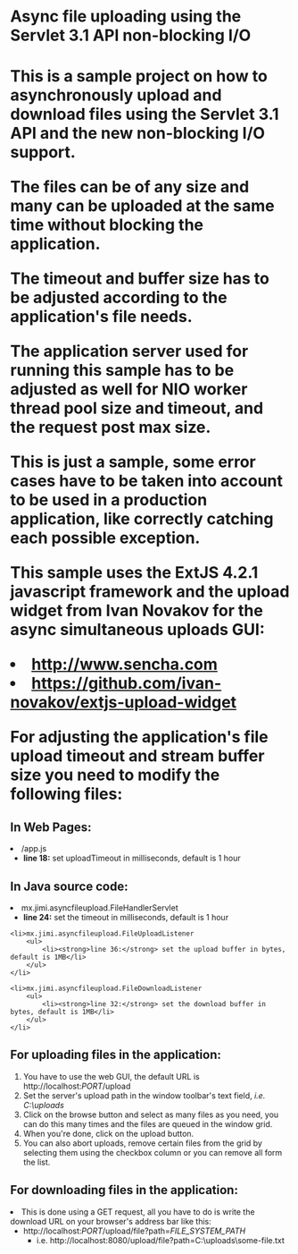 <h1>Async file uploading using the Servlet 3.1 API non-blocking I/O<h1>

<p>This is a sample project on how to asynchronously upload and download files using the Servlet 3.1 API and the new non-blocking I/O support.</p>

<p>The files can be of any size and many can be uploaded at the same time without blocking the application.</p>

<p>The timeout and buffer size has to be adjusted according to the application's file needs.</p>

<p>The application server used for running this sample has to be adjusted as well for NIO worker thread pool size and timeout, and the request post max size.</p>

<p>This is just a sample, some error cases have to be taken into account to be used in a production application, like correctly catching each possible exception.</p>

<p>This sample uses the ExtJS 4.2.1 javascript framework and the upload widget from Ivan Novakov for the async simultaneous uploads GUI:</p>

<dl>
<li><a href="http://www.sencha.com">http://www.sencha.com</a></li>
<li><a href="https://github.com/ivan-novakov/extjs-upload-widget">https://github.com/ivan-novakov/extjs-upload-widget</a></li>
</dl>

</p>For adjusting the application's file upload timeout and stream buffer size you need to modify the following files:</p>

<h2>In Web Pages:</h2>
<dl>
	<li>/app.js
		<ul>
			<li><strong>line 18:</strong> set uploadTimeout in milliseconds, default is 1 hour</li>
		</ul>
	</li>
</dl>

<h2>In Java source code:</h2>
<dl>
	<li>mx.jimi.asyncfileupload.FileHandlerServlet
		<ul>
			<li><strong>line 24:</strong> set the timeout in milliseconds, default is 1 hour</li>
		</ul>
	</li>

	<li>mx.jimi.asyncfileupload.FileUploadListener
		<ul>
			<li><strong>line 36:</strong> set the upload buffer in bytes, default is 1MB</li>
		</ul>
	</li>

	<li>mx.jimi.asyncfileupload.FileDownloadListener
		<ul>
			<li><strong>line 32:</strong> set the download buffer in bytes, default is 1MB</li>
		</ul>
	</li>
</dl>

<h2>For uploading files in the application:</h2>
<ol type="1">
<li>You have to use the web GUI, the default URL is http://localhost:<i>PORT</i>/upload</li>
<li>Set the server's upload path in the window toolbar's text field, <i>i.e. C:\uploads</i></li>
<li>Click on the browse button and select as many files as you need, you can do this many times and the files are queued in the window grid.</li>
<li>When you're done, click on the upload button.</li>
<li>You can also abort uploads, remove certain files from the grid by selecting them using the checkbox column or you can remove all form the list.</li>
</ol>

<h2>For downloading files in the application:</h2>
<dl>
	<li>This is done using a GET request, all you have to do is write the download URL on your browser's address bar like this:
		<ul>
			<li>http://localhost:<i>PORT</i>/upload/file?path=<i>FILE_SYSTEM_PATH</i>
				<ul style="list-style-type:square">
					<li>i.e. http://localhost:8080/upload/file?path=C:\uploads\some-file.txt</li>
				</ul>
			</li>
		<ul>
	</li>
<dl>